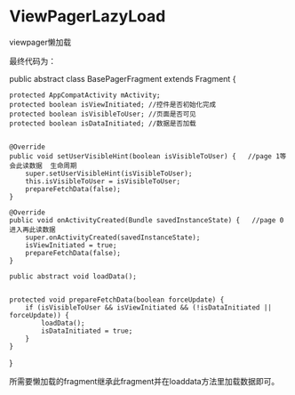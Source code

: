 # ViewPagerLazyLoad
viewpager懒加载

最终代码为：


public abstract class BasePagerFragment extends Fragment {

    protected AppCompatActivity mActivity;
    protected boolean isViewInitiated; //控件是否初始化完成
    protected boolean isVisibleToUser; //页面是否可见
    protected boolean isDataInitiated; //数据是否加载


    @Override
    public void setUserVisibleHint(boolean isVisibleToUser) {   //page 1等会此读数据  生命周期
        super.setUserVisibleHint(isVisibleToUser);
        this.isVisibleToUser = isVisibleToUser;
        prepareFetchData(false);
    }

    @Override
    public void onActivityCreated(Bundle savedInstanceState) {   //page 0进入再此读数据
        super.onActivityCreated(savedInstanceState);
        isViewInitiated = true;
        prepareFetchData(false);
    }

    public abstract void loadData();


    protected void prepareFetchData(boolean forceUpdate) {
        if (isVisibleToUser && isViewInitiated && (!isDataInitiated || forceUpdate)) {
            loadData();
            isDataInitiated = true;
        }
    }


}

所需要懒加载的fragment继承此fragment并在loaddata方法里加载数据即可。
